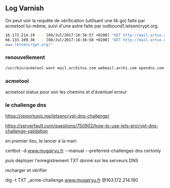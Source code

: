 
## Log Varnish

On peut voir la requête de vérification (utilisant une lib go) faite par acmetool lui-même, suivi d'une autre faite par outbound1.letsencrypt.org. 

```bash
16.172.214.19 - - [08/Jul/2017:16:36:57 +0200] "GET http://mail.artux.com/.well-known/acme-challenge/qkXpj4fcunzX2Iajwng1a8ZAi1U084Nv0HJVgE7k HTTP/1.1" 200 87 "-" "Go-http-client/1.1"
66.133.109.36 - - [08/Jul/2017:16:36:58 +0200] "GET http://mail.artux.com/.well-known/acme-challenge/qkXpj4fcunzX2Iajwng1a8ZAi1U084Nv0HJVgE7k HTTP/1.1" 200 87 "-" "Mozilla/5.0 (compatible; Let's Encrypt validation server; +https://
www.letsencrypt.org)"
```

### renouvellement

```bash
/usr/bin/acmetool want mail.architux.com webmail.archi.com opendns.com imap.archi.com
```

### acmetool

acmetool status pour voir les chemins et d'éventuel erreur

### le challenge dns

https://opportunis.me/letsencrypt-dns-challenge/

https://serverfault.com/questions/750902/how-to-use-lets-encrypt-dns-challenge-validation

en premier lieu, le lancer à la main 

certbot -d www.mugairyu.fr --manual --preferred-challenges dns certonly

puis déployer l'enregistrement TXT donné sur les serveurs DNS

recharger et vérifier

dig -t TXT _acme-challenge.www.mugairyu.fr @163.172.214.190

